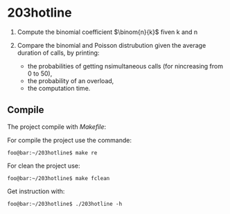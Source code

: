 # 203hotline

1. Compute the binomial coefficient $\binom{n}{k}$ fiven k and n

2. Compare the binomial and Poisson distrubution given the average duration of calls, by printing:
   - the probabilities of getting nsimultaneous calls (for nincreasing from 0 to 50),
   - the probability of an overload,
   - the computation time.

## Compile

The project compile with *Makefile*:

For compile the project use the commande:

```console
foo@bar:~/203hotline$ make re
```

For clean the project use:

```console
foo@bar:~/203hotline$ make fclean
```

Get instruction with:


```console
foo@bar:~/203hotline$ ./203hotline -h
```

